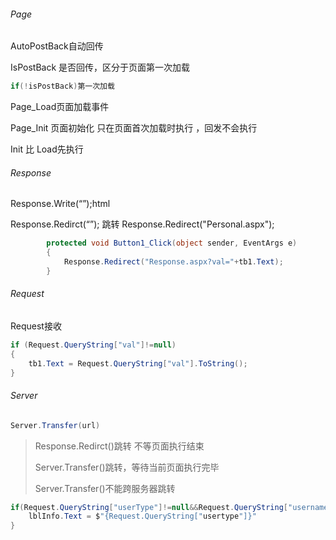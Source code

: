 ###### Page

AutoPostBack自动回传

IsPostBack 是否回传，区分于页面第一次加载

~~~ C#
if(!isPostBack)第一次加载
~~~

Page_Load页面加载事件

Page_Init 页面初始化 只在页面首次加载时执行 ，回发不会执行

Init 比 Load先执行

###### Response

Response.Write(“”);html

Response.Redirct(“”); 跳转   Response.Redirect("Personal.aspx");

~~~ C#
		protected void Button1_Click(object sender, EventArgs e)
        {
            Response.Redirect("Response.aspx?val="+tb1.Text);
        }
~~~



###### Request

Request接收

~~~ C#
if (Request.QueryString["val"]!=null)
{
    tb1.Text = Request.QueryString["val"].ToString();
}
~~~

###### Server

~~~ C#
Server.Transfer(url)
~~~

> Response.Redirct()跳转 不等页面执行结束
>
> Server.Transfer()跳转，等待当前页面执行完毕
>
> Server.Transfer()不能跨服务器跳转

~~~ C#
if(Request.QueryString["userType"]!=null&&Request.QueryString["username"]!=null){
	lblInfo.Text = $"{Request.QueryString["usertype"]}"
}
~~~

